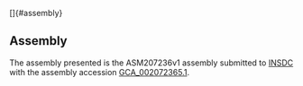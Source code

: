 []{#assembly}

Assembly
--------

The assembly presented is the ASM207236v1 assembly submitted to
[INSDC](http://www.insdc.org) with the assembly accession
[GCA\_002072365.1](http://www.ebi.ac.uk/ena/data/view/GCA_002072365.1).
